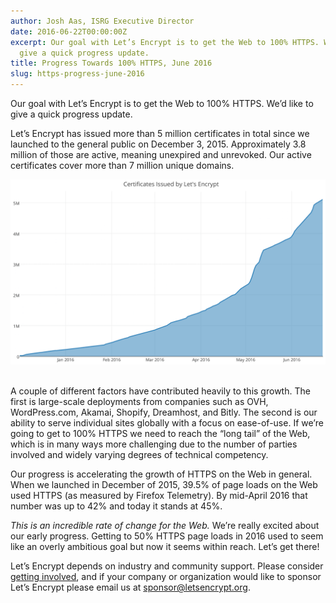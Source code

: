 ```yaml
---
author: Josh Aas, ISRG Executive Director
date: 2016-06-22T00:00:00Z
excerpt: Our goal with Let’s Encrypt is to get the Web to 100% HTTPS. We’d like to
  give a quick progress update.
title: Progress Towards 100% HTTPS, June 2016
slug: https-progress-june-2016
---
```


Our goal with Let’s Encrypt is to get the Web to 100% HTTPS. We’d like to give a quick progress update.

Let’s Encrypt has issued more than 5 million certificates in total since we launched to the general public on December 3, 2015. Approximately 3.8 million of those are active, meaning unexpired and unrevoked. Our active certificates cover more than 7 million unique domains.

<p class="text-center"><img src="/images/le-certs-issued-june-22-2016.png" alt="Issuance as of June 22, 2016" style="width: 650px; margin-bottom: 17px;" loading="lazy"/></p>

A couple of different factors have contributed heavily to this growth. The first is large-scale deployments from companies such as OVH, WordPress.com, Akamai, Shopify, Dreamhost, and Bitly. The second is our ability to serve individual sites globally with a focus on ease-of-use. If we’re going to get to 100% HTTPS we need to reach the “long tail” of the Web, which is in many ways more challenging due to the number of parties involved and widely varying degrees of technical competency.

Our progress is accelerating the growth of HTTPS on the Web in general. When we launched in December of 2015, 39.5% of page loads on the Web used HTTPS (as measured by Firefox Telemetry). By mid-April 2016 that number was up to 42% and today it stands at 45%.

*This is an incredible rate of change for the Web.* We’re really excited about our early progress. Getting to 50% HTTPS page loads in 2016 used to seem like an overly ambitious goal but now it seems within reach. Let’s get there!

Let’s Encrypt depends on industry and community support. Please consider [getting involved](/getinvolved/), and if your company or organization would like to sponsor Let’s Encrypt please email us at [sponsor@letsencrypt.org](mailto:sponsor@letsencrypt.org).
